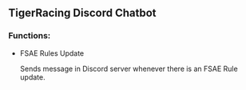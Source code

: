 ## TigerRacing Discord Chatbot

### Functions:
- FSAE Rules Update

  Sends message in Discord server whenever there is an FSAE Rule update.
